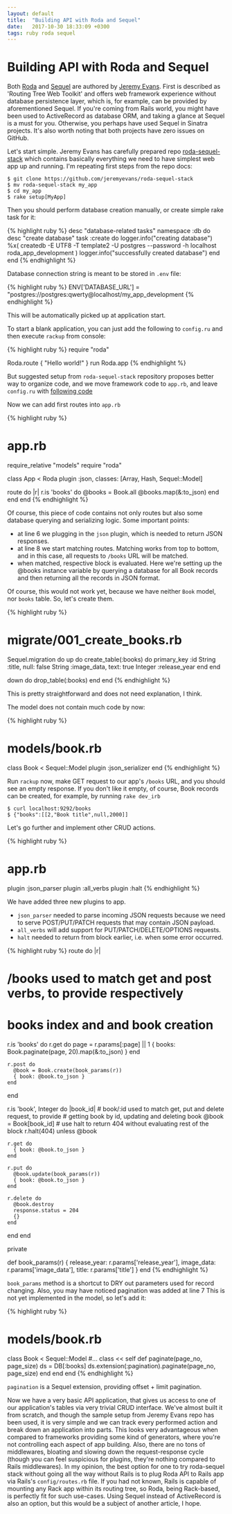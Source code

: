 ```yaml
---
layout: default
title:  "Building API with Roda and Sequel"
date:   2017-10-30 18:33:09 +0300
tags: ruby roda sequel
---
```


# Building API with Roda and Sequel

Both [Roda](https://github.com/jeremyevans/roda) and [Sequel](https://github.com/jeremyevans/sequel) are authored by
[Jeremy Evans](https://github.com/jeremyevans). First is described as 'Routing Tree Web Toolkit' and offers web framework
experience without database persistence layer, which is, for example, can be provided by aforementioned Sequel.
If you're coming from Rails world, you might have been used to ActiveRecord as database ORM, and taking a glance at Sequel
is a must for you. Otherwise, you perhaps have used Sequel in Sinatra projects. It's also worth noting that both projects have zero issues on GitHub.

Let's start simple. Jeremy Evans has carefully prepared repo [roda-sequel-stack](https://github.com/jeremyevans/roda-sequel-stack) which contains
basically everything we need to have simplest web app up and running. I'm repeating first steps from the repo docs:

```
$ git clone https://github.com/jeremyevans/roda-sequel-stack
$ mv roda-sequel-stack my_app
$ cd my_app
$ rake setup[MyApp]
```

Then you should perform database creation manually, or create simple rake task for it:

{% highlight ruby %}
desc "database-related tasks"
namespace :db do
  desc "create database"
  task :create do
    logger.info("creating database")
    %x( createdb -E UTF8 -T template2 -U postgres --password -h localhost roda_app_development )
    logger.info("successfully created database")
  end
end
{% endhighlight %}

Database connection string is meant to be stored in `.env` file:

{% highlight ruby %}
ENV['DATABASE_URL'] = "postgres://postgres:qwerty@localhost/my_app_development
{% endhighlight %}

This will be automatically picked up at application start.

To start a blank application, you can just add the following to `config.ru` and then execute `rackup` from console:

{% highlight ruby %}
require "roda"

Roda.route { "Hello world!" }
run Roda.app
{% endhighlight %}

But suggested setup from `roda-sequel-stack` repository proposes better way to organize code, and we move framework code to `app.rb`,
and leave `config.ru` with [following code](https://github.com/jeremyevans/roda-sequel-stack/blob/f80298eaf726846d48f53bc50b908a371a90101d/config.ru)

Now we can add first routes into `app.rb`

{% highlight ruby %}
# app.rb
require_relative "models"
require "roda"

class App < Roda
  plugin :json, classes: [Array, Hash, Sequel::Model]

  route do |r|
    r.is 'books' do
      @books = Book.all
      @books.map(&:to_json)
    end
  end
end
{% endhighlight %}

Of course, this piece of code contains not only routes but also some database querying and serializing logic.
Some important points:

* at line 6 we plugging in the `json` plugin, which is needed to return JSON responses.
* at line 8 we start matching routes. Matching works from top to bottom, and in this case, all requests to `/books` URL
will be matched.
* when matched, respective block is evaluated. Here we're setting up the @books instance variable by querying a database
for all Book records and then returning all the records in JSON format.

Of course, this would not work yet, because we have neither `Book` model, nor `books` table. So, let's create them.

{% highlight ruby %}
# migrate/001_create_books.rb
Sequel.migration do
  up do
    create_table(:books) do
      primary_key :id
      String :title, null: false
      String :image_data, text: true
      Integer :release_year
    end
  end

  down do
    drop_table(:books)
  end
end
{% endhighlight %}

This is pretty straightforward and does not need explanation, I think.

The model does not contain much code by now:

{% highlight ruby %}
# models/book.rb
class Book < Sequel::Model
  plugin :json_serializer
end
{% endhighlight %}

Run `rackup` now, make GET request to our app's `/books` URL, and you should see an empty response. If you don't like it
empty, of course, Book records can be created, for example, by running `rake dev_irb`

```
$ curl localhost:9292/books
$ {"books":[[2,"Book title",null,2000]]
```

Let's go further and implement other CRUD actions.

{% highlight ruby %}
# app.rb
plugin :json_parser
plugin :all_verbs
plugin :halt
{% endhighlight %}

We have added three new plugins to app. 
* `json_parser` needed to parse incoming JSON requests because we need to serve
POST/PUT/PATCH requests that may contain JSON payload.
* `all_verbs` will add support for PUT/PATCH/DELETE/OPTIONS requests.
* `halt` needed to return from block earlier, i.e. when some error occurred.

{% highlight ruby %}
route do |r|
  # /books used to match get and post verbs, to provide respectively
  # books index and and book creation
  r.is 'books' do
    r.get do
      page = r.params[:page] || 1
      { books: Book.paginate(page, 20).map(&:to_json) }
    end

    r.post do
      @book = Book.create(book_params(r))
      { book: @book.to_json }
    end
  end

  r.is 'book', Integer do |book_id|
    # book/:id used to match get, put and delete request, to provide
    # getting book by id, updating and deleting book
    @book = Book[book_id]
    # use halt to return 404 without evaluating rest of the block
    r.halt(404) unless @book

    r.get do
      { book: @book.to_json }
    end

    r.put do
      @book.update(book_params(r))
      { book: @book.to_json }
    end

    r.delete do
      @book.destroy
      response.status = 204
      {}
    end
  end
end

private

def book_params(r)
  { release_year: r.params['release_year'], image_data: r.params['image_data'], title: r.params['title'] }
end
{% endhighlight %}

`book_params` method is a shortcut to DRY out parameters used for record changing.
Also, you may have noticed pagination was added at line 7
This is not yet implemented in the model, so let's add it:

{% highlight ruby %}
# models/book.rb
class Book < Sequel::Model
  #...
  class << self
    def paginate(page_no, page_size)
      ds = DB[:books]
      ds.extension(:pagination).paginate(page_no, page_size)
    end
  end
end
{% endhighlight %}

`pagination` is a Sequel extension, providing offset + limit pagination.

Now we have a very basic API application, that gives us access to one of our application's tables via very trivial CRUD interface.
We've almost built it from scratch, and though the sample setup from Jeremy Evans repo has been used, it is very simple and we can track every
performed action and break down an application into parts. This looks very advantageous when compared to frameworks providing some kind of
generators, where you're not controlling each aspect of app building. Also, there are no tons of middlewares, bloating and slowing down the request-response cycle (though
you can feel suspicious for plugins, they're nothing compared to Rails middlewares). In my opinion, the best option for one to try
roda-sequel stack without going all the way without Rails is to plug Roda API to Rails app via Rails's `config/routes.rb` file. If you had not known,
Rails is capable of mounting any Rack app within its routing tree, so Roda, being Rack-based, is perfectly fit for such use-cases. Using Sequel
instead of ActiveRecord is also an option, but this would be a subject of another article, I hope.
